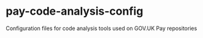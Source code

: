 # pay-code-analysis-config
Configuration files for code analysis tools used on GOV.UK Pay repositories
